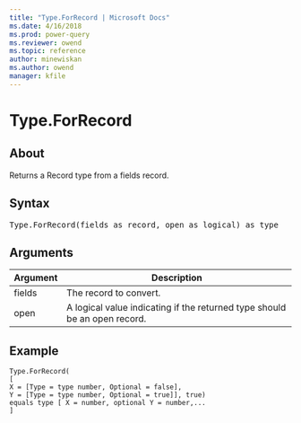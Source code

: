 ```yaml
---
title: "Type.ForRecord | Microsoft Docs"
ms.date: 4/16/2018
ms.prod: power-query
ms.reviewer: owend
ms.topic: reference
author: minewiskan
ms.author: owend
manager: kfile
---
```

# Type.ForRecord

  
## About  
Returns a Record type from a fields record.  
  
## Syntax

<pre>
Type.ForRecord(fields as record, open as logical) as type  
</pre>
  
## Arguments  
  
|Argument|Description|  
|------------|---------------|  
|fields|The record to convert.|  
|open|A logical value indicating if the returned type should be an open record.|  
  
## Example  
  
```powerquery-m
Type.ForRecord(  
[  
X = [Type = type number, Optional = false],   
Y = [Type = type number, Optional = true]], true)  
equals type [ X = number, optional Y = number,...   
]  
```  
